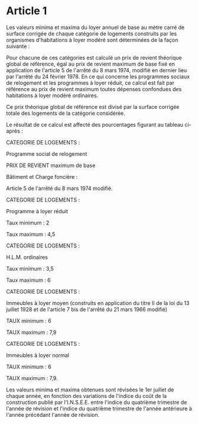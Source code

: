 # Article 1

Les valeurs minima et maxima du loyer annuel de base au mètre carré de surface corrigée de chaque catégorie de logements construits par les organismes d'habitations à loyer modéré sont déterminées de la façon suivante :

Pour chacune de ces catégories est calculé un prix de revient théorique global de référence, égal au prix de revient maximum de base fixé en application de l'article 5 de l'arrêté du 8 mars 1974, modifié en dernier lieu par l'arrêté du 24 février 1978. En ce qui concerne les programmes sociaux de relogement et les programmes à loyer réduit, ce calcul est fait par référence au prix de revient maximum toutes dépenses confondues des habitations à loyer modéré ordinaires.

Ce prix théorique global de référence est divisé par la surface corrigée totale des logements de la catégorie considérée.

Le résultat de ce calcul est affecté des pourcentages figurant au tableau ci-après :

CATEGORIE DE LOGEMENTS :

Programme social de relogement

PRIX DE REVIENT maximum de base

Bâtiment et Charge foncière :

Article 5 de l'arrêté du 8 mars 1974 modifié.

CATEGORIE DE LOGEMENTS :

Programme à loyer réduit

Taux minimum : 2

Taux maximum : 4,5

CATEGORIE DE LOGEMENTS :

H.L.M. ordinaires

Taux minimum : 3,5

Taux maximum : 6

CATEGORIE DE LOGEMENTS :

Immeubles à loyer moyen (construits en application du titre II de la loi du 13 juillet 1928 et de l'article 7 bis de l'arrêté du 21 mars 1966 modifié)

TAUX minimum : 6

TAUX maximum : 7,9

CATEGORIE DE LOGEMENTS :

Immeubles à loyer normal

TAUX minimum : 6

TAUX maximum : 7,9.

Les valeurs minima et maxima obtenues sont révisées le 1er juillet de chaque année, en fonction des variations de l'indice du coût de la construction publié par l'I.N.S.E.E. entre l'indice du quatrième trimestre de l'année de révision et l'indice du quatrième trimestre de l'année antérieure à l'année précédant l'année de révision.
